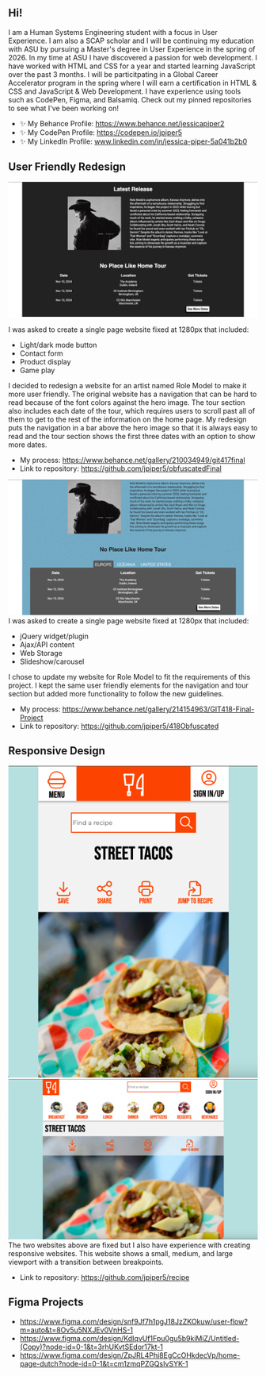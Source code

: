 ## Hi! 
I am a Human Systems Engineering student with a focus in User Experience. I am also a SCAP scholar and I will be continuing my education with ASU by pursuing a Master's degree in User Experience in the spring of 2026. In my time at ASU I have discovered a passion for web development. I have worked with HTML and CSS for a year and started learning JavaScript over the past 3 months. I will be particitpating in a Global Career Accelerator program in the spring where I will earn a certification in HTML & CSS and JavaScript & Web Development. I have experience using tools such as CodePen, Figma, and Balsamiq. Check out my pinned repositories to see what I've been working on!
- ✨ My Behance Profile: https://www.behance.net/jessicapiper2
- ✨ My CodePen Profile: https://codepen.io/jpiper5
- ✨ My LinkedIn Profile: www.linkedin.com/in/jessica-piper-5a041b2b0

## User Friendly Redesign

![Role Model's latest album release and upcoming tour dates](images/417final.png)

I was asked to create a single page website fixed at 1280px that included:
- Light/dark mode button
- Contact form
- Product display
- Game play

I decided to redesign a website for an artist named Role Model to make it more user friendly. The original website has a navigation that can be hard to read because of the font colors against the hero image. The tour section also includes each date of the tour, which requires users to scroll past all of them to get to the rest of the information on the home page. My redesign puts the navigation in a bar above the hero image so that it is always easy to read and the tour section shows the first three dates with an option to show more dates.
- My process: https://www.behance.net/gallery/210034949/git417final
- Link to repository: https://github.com/jpiper5/obfuscatedFinal

![Role Model's latest album release and upcoming tour dates](images/418final.png)
I was asked to create a single page website fixed at 1280px that included:
- jQuery widget/plugin
- Ajax/API content
- Web Storage
- Slideshow/carousel

I chose to update my website for Role Model to fit the requirements of this project. I kept the same user friendly elements for the navigation and tour section but added more functionality to follow the new guidelines. 
- My process: https://www.behance.net/gallery/214154963/GIT418-Final-Project
- Link to repository: https://github.com/jpiper5/418Obfuscated


## Responsive Design

![A website titles "Street Tacos" with an image of two corn tortilla tacos and a lime](images/recipeImg.png)
![A website titles "Street Tacos" with an image of two corn tortilla tacos and a lime](images/recipeImg2.png)
The two websites above are fixed but I also have experience with creating responsive websites. This website shows a small, medium, and large viewport with a transition between breakpoints.
- Link to repository: https://github.com/jpiper5/recipe

## Figma Projects 
- https://www.figma.com/design/snf9Jf7h1pgJ18JzZKOkuw/user-flow?m=auto&t=8Ov5u5NXJEv0VnHS-1
- https://www.figma.com/design/KdIqvUf1Fpu0gu5b9kiMiZ/Untitled-(Copy)?node-id=0-1&t=3rhUKvtSEdor17kt-1
- https://www.figma.com/design/ZpJRL4Phj8EgCcOHkdecVp/home-page-dutch?node-id=0-1&t=cm1zmqPZGQsIvSYK-1
